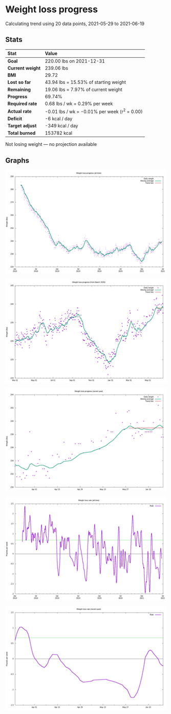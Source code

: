 # Weight loss progress

Calculating trend using 20 data points, 2021-05-29 to 2021-06-19

## Stats

Stat|Value
:-|:-
**Goal**|220.00 lbs on 2021-12-31
**Current weight**|239.06 lbs
**BMI**|29.72
**Lost so far**|43.94 lbs = 15.53% of starting weight
**Remaining**|19.06 lbs =  7.97% of current  weight
**Progress**|69.74%
**Required rate**|0.68 lbs / wk = 0.29% per week
**Actual rate**|-0.01 lbs / wk = -0.01% per week  (r<sup>2</sup> = 0.00)
**Deficit**|-6 kcal / day
**Target adjust**|-349 kcal / day
**Total burned**|153782 kcal

Not losing weight &mdash; no projection available

## Graphs

![](weight-graph-alltime.png)

![](weight-graph-covid.png)

![](weight-graph-recent.png)

![](rate-graph-alltime.png)

![](rate-graph-recent.png)
